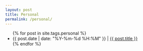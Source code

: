 ```yaml
---
layout: post
title: Personal
permalink: /personal/
---
```

<ul>
  {% for post in site.tags.personal %}
    <li>{{ post.date | date: "%Y-%m-%d %H:%M" }} | <a href="{{ post.url }}">{{ post.title }}</a></li>
  {% endfor %}
</ul>
